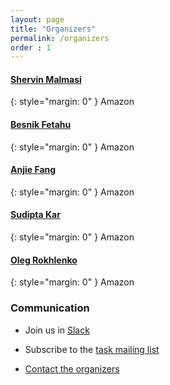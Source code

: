```yaml
---
layout: page
title: "Organizers"
permalink: /organizers
order : 1
---
```


<h4> <a href="https://scholar.google.com/citations?user=lT1-HZsAAAAJ" target="_blank">Shervin Malmasi</a></h4>
{: style="margin: 0" }
Amazon

<h4> <a href="http://l3s.de/~fetahu/" target="_blank">Besnik Fetahu</a></h4>
{: style="margin: 0" }
Amazon

<h4> <a href="https://anjiefang.github.io/" target="_blank">Anjie Fang</a></h4>
{: style="margin: 0" }
Amazon

<h4> <a href="http://sudiptakar.info" target="_blank">Sudipta Kar</a></h4>
{: style="margin: 0" }
Amazon

<h4> <a href="https://scholar.google.com/citations?user=rgKKn-kAAAAJ" target="_blank">Oleg Rokhlenko</a></h4>
{: style="margin: 0" }
Amazon


### Communication
* Join us in <a href="https://join.slack.com/t/multiconer/shared_invite/zt-vi3g97cx-MpqTvS07XX22S78nRC2s0Q">Slack</a>

* Subscribe to the [task mailing list](mailto:multiconer-semeval@googlegroups.com)

* [Contact the organizers](mailto:multiconer-semeval-organizers@googlegroups.com)